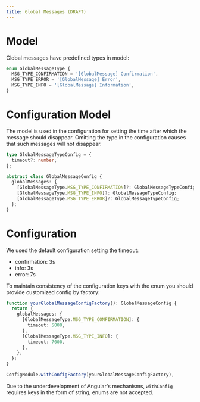 ```yaml
---
title: Global Messages (DRAFT)
---
```


# Model
Global messages have predefined types in model:

```typescript
enum GlobalMessageType {
  MSG_TYPE_CONFIRMATION = '[GlobalMessage] Confirmation',
  MSG_TYPE_ERROR = '[GlobalMessage] Error',
  MSG_TYPE_INFO = '[GlobalMessage] Information',
}
```

# Configuration Model
The model is used in the configuration for setting the time after which the message should disappear.
Omitting the type in the configuration causes that such messages will not disappear.

```typescript
type GlobalMessageTypeConfig = {
  timeout?: number;
};

abstract class GlobalMessageConfig {
  globalMessages: {
    [GlobalMessageType.MSG_TYPE_CONFIRMATION]?: GlobalMessageTypeConfig;
    [GlobalMessageType.MSG_TYPE_INFO]?: GlobalMessageTypeConfig;
    [GlobalMessageType.MSG_TYPE_ERROR]?: GlobalMessageTypeConfig;
  };
}
```

# Configuration

We used the default configuration setting the timeout:

* confirmation: 3s
* info: 3s
* error: 7s


To maintain consistency of the configuration keys with the enum you should provide customized config by factory:

```typescript
function yourGlobalMessageConfigFactory(): GlobalMessageConfig {
  return {
    globalMessages: {
      [GlobalMessageType.MSG_TYPE_CONFIRMATION]: {
        timeout: 5000,
      },
      [GlobalMessageType.MSG_TYPE_INFO]: {
        timeout: 7000,
      },
    },
  };
}
```

```typescript
ConfigModule.withConfigFactory(yourGlobalMessageConfigFactory),
```
Due to the underdevelopment of Angular's mechanisms, ``withConfig`` requires keys in the form of string, enums are not accepted.

